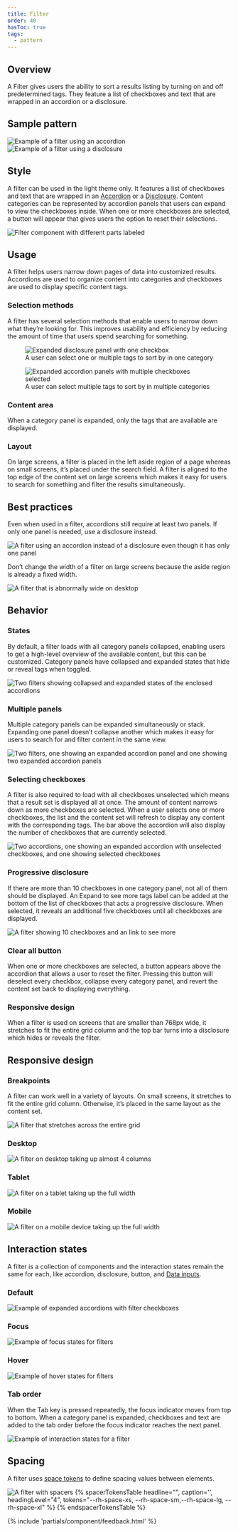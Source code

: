 ```yaml
---
title: Filter
order: 40
hasToc: true
tags:
  - pattern
---
```


<link rel="stylesheet" data-helmet href="/assets/packages/@rhds/elements/elements/rh-table/rh-table-lightdom.css">
<link rel="stylesheet" data-helmet href="/styles/samp.css">

## Overview

A Filter gives users the ability to sort a results listing by turning on and off predetermined tags. They feature a list of checkboxes and text that are wrapped in an accordion or a disclosure.

## Sample pattern

<div class="grid">
  <uxdot-example width-adjustment="300px">
    <img src="./filter-sample-1.svg" alt="Example of a filter using an accordion">
  </uxdot-example>

  <uxdot-example width-adjustment="300px">
    <img src="./filter-sample-2.svg" alt="Example of a filter using a disclosure">
  </uxdot-example>

</div>

## Style

A filter can be used in the light theme only. It features a list of checkboxes and text that are wrapped in an [Accordion](../accordion) or a [Disclosure](../disclosure). Content categories can be represented by accordion panels that users can expand to view the checkboxes inside. When one or more checkboxes are selected, a button will appear that gives users the option to reset their selections.

<uxdot-example width-adjustment="600px">
  <img src="./filter-style-1.svg" alt="Filter component with different parts labeled">
</uxdot-example>

## Usage

A filter helps users narrow down pages of data into customized results. Accordions are used to organize content into categories and checkboxes are used to display specific content tags.

### Selection methods

A filter has several selection methods that enable users to narrow down what they’re looking for. This improves usability and efficiency by reducing the amount of time that users spend searching for something.

<div class="grid sm-two-columns">
  <figure>
    <uxdot-example width-adjustment="300px">
      <img src="./filter-usage-1.svg" alt="Expanded disclosure panel with one checkbox">
    </uxdot-example>
    <figcaption>A user can select one or multiple tags to sort by in one category</figcaption>
  </figure>
  <figure>
    <uxdot-example width-adjustment="300px">
      <img src="./filter-usage-2.svg" alt="Expanded accordion panels with multiple checkboxes selected">
    </uxdot-example>
    <figcaption>A user can select multiple tags to sort by in multiple categories</figcaption>
  </figure>
</div>

### Content area

When a category panel is expanded, only the tags that are available are displayed.

### Layout

On large screens, a filter is placed in the left aside region of a page whereas on small screens, it’s placed under the search field. A filter is aligned to the top edge of the content set on large screens which makes it easy for users to search for something and filter the results simultaneously.

## Best practices

Even when used in a filter, accordions still require at least two panels. If only one panel is needed, use a disclosure instead.

<uxdot-example width-adjustment="300px">
  <img src="./filter-best-practices-1.svg" alt="A filter using an accordion instead of a disclosure even though it has only one panel">
</uxdot-example>

Don’t change the width of a filter on large screens because the aside region is already a fixed width.

<uxdot-example width-adjustment="555px" danger>
  <img src="./filter-best-practices-2.svg" alt="A filter that is abnormally wide on desktop">
</uxdot-example>

## Behavior

### States

By default, a filter loads with all category panels collapsed, enabling users to get a high-level overview of the available content, but this can be customized. Category panels have collapsed and expanded states that hide or reveal tags when toggled.

<uxdot-example width-adjustment="664px" variant="full" alignment="left" no-border>
  <img src="./filter-behavior-1.svg" alt="Two filters showing collapsed and expanded states of the enclosed accordions">
</uxdot-example>

### Multiple panels

Multiple category panels can be expanded simultaneously or stack. Expanding one panel doesn’t collapse another which makes it easy for users to search for and filter content in the same view.

<uxdot-example width-adjustment="664px" variant="full" alignment="left" no-border>
  <img src="./filter-behavior-2.svg" alt="Two filters, one showing an expanded accordion panel and one showing two expanded accordion panels">
</uxdot-example>

### Selecting checkboxes

A filter is also required to load with all checkboxes unselected which means that a result set is displayed all at once. The amount of content narrows down as more checkboxes are selected. When a user selects one or more checkboxes, the list and the content set will refresh to display any content with the corresponding tags. The bar above the accordion will also display the number of checkboxes that are currently selected.

<uxdot-example width-adjustment="664px" variant="full" alignment="left" no-border>
  <img src="./filter-behavior-3.svg" alt="Two accordions, one showing an expanded accordion with unselected checkboxes, and one showing selected checkboxes">
</uxdot-example>

### Progressive disclosure

If there are more than 10 checkboxes in one category panel, not all of them should be displayed. An Expand to see more tags label can be added at the bottom of the list of checkboxes that acts a progressive disclosure. When selected, it reveals an additional five checkboxes until all checkboxes are displayed.

<uxdot-example width-adjustment="300px" variant="full" alignment="left" no-border>
  <img src="./filter-behavior-4.svg" alt="A filter showing 10 checkboxes and an link to see more">
</uxdot-example>

### Clear all button

When one or more checkboxes are selected, a button appears above the accordion that allows a user to reset the filter. Pressing this button will deselect every checkbox, collapse every category panel, and revert the content set back to displaying everything.

### Responsive design

When a filter is used on screens that are smaller than 768px wide, it stretches to fit the entire grid column and the top bar turns into a disclosure which hides or reveals the filter.

## Responsive design

### Breakpoints

A filter can work well in a variety of layouts. On small screens, it stretches to fit the entire grid column. Otherwise, it’s placed in the same layout as the content set.

<uxdot-example width-adjustment="708px" variant="full" alignment="left" no-border>
  <img src="./filter-responsive-1.svg" alt="A filter that stretches across the entire grid">
</uxdot-example>

### Desktop

<uxdot-example width-adjustment="1000px" variant="full" alignment="left" no-border>
  <img src="./filter-responsive-2.svg" alt="A filter on desktop taking up almost 4 columns">
</uxdot-example>

### Tablet

<uxdot-example width-adjustment="768px" variant="full" alignment="left" no-border>
  <img src="./filter-responsive-3.svg" alt="A filter on a tablet taking up the full width">
</uxdot-example>

### Mobile

<uxdot-example width-adjustment="360px" variant="full" alignment="left" no-border>
  <img src="./filter-responsive-4.svg" alt="A filter on a mobile device taking up the full width">
</uxdot-example>

## Interaction states

A filter is a collection of components and the interaction states remain the same for each, like accordion, disclosure, button, and [Data inputs](../form).

### Default

<uxdot-example width-adjustment="664px" variant="full" alignment="left" no-border>
  <img src="./filter-interaction-1.svg" alt="Example of expanded accordions with filter checkboxes">
</uxdot-example>

### Focus

<uxdot-example width-adjustment="664px" variant="full" alignment="left" no-border>
  <img src="./filter-interaction-2.svg" alt="Example of focus states for filters">
</uxdot-example>

### Hover

<uxdot-example width-adjustment="664px" variant="full" alignment="left" no-border>
  <img src="./filter-interaction-3.svg" alt="Example of hover states for filters">
</uxdot-example>

### Tab order

When the Tab key is pressed repeatedly, the focus indicator moves from top to bottom. When a category panel is expanded, checkboxes and text are added to the tab order before the focus indicator reaches the next panel.

<uxdot-example width-adjustment="664px" variant="full" alignment="left" no-border>
  <img src="./filter-interaction-4.svg" alt="Example of interaction states for a filter">
</uxdot-example>

## Spacing

A filter uses [space tokens](/tokens/space/) to define spacing 
values between elements.


<uxdot-example width-adjustment="664px">
  <img src="./filter-spacing-1.svg" alt="A filter with spacers">
</uxdot-example>

<rh-table>
{% spacerTokensTable
  headline="",
  caption='',
  headingLevel="4",
  tokens="--rh-space-xs, --rh-space-sm,--rh-space-lg, --rh-space-xl" %}
{% endspacerTokensTable %}
</rh-table>

{% include 'partials/component/feedback.html' %}
